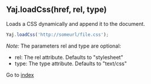 ## Yaj.loadCss(href, rel, type) 

Loads a CSS dynamically and append it to the document.

```javascript
Yaj.loadCss('http://someurl/file.css');
```

*Note:* The parameters rel and type are optional:
 
 - rel: The rel attribute. Defaults to "stylesheet"
 - type: The type attribute. Defaults to "text/css"


Go to [index](index.md)